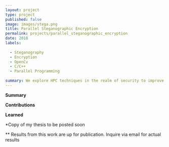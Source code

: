 ```yaml
---
layout: project
type: project
published: false
image: images/stega.png
title: Parallel Steganographic Encryption
permalink: projects/parallel_steganographic_encryption
date: 2018
labels:
 
  - Steganography
  - Encryption 
  - OpenCv
  - C/C++
  - Parallel Programming
  
summary: We explore HPC techniques in the realm of security to improve the speed and increase security. 
---
```


__Summary__


**Contributions**


__Learned__


*Copy of my thesis to be posted soon

** Results from this work are up for publication.  Inquire via email for actual results
